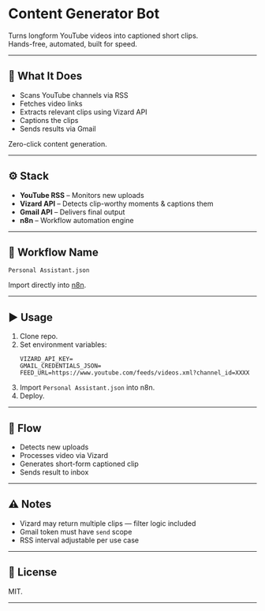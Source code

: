 # Content Generator Bot

Turns longform YouTube videos into captioned short clips.  
Hands-free, automated, built for speed.

---

## 🎯 What It Does

- Scans YouTube channels via RSS
- Fetches video links
- Extracts relevant clips using Vizard API
- Captions the clips
- Sends results via Gmail

Zero-click content generation.

---

## ⚙️ Stack

- **YouTube RSS** – Monitors new uploads
- **Vizard API** – Detects clip-worthy moments & captions them
- **Gmail API** – Delivers final output
- **n8n** – Workflow automation engine

---

## 📁 Workflow Name

`Personal Assistant.json`

Import directly into [n8n](https://n8n.io).

---

## ▶️ Usage

1. Clone repo.
2. Set environment variables:
    ```
    VIZARD_API_KEY=
    GMAIL_CREDENTIALS_JSON=
    FEED_URL=https://www.youtube.com/feeds/videos.xml?channel_id=XXXX
    ```
3. Import `Personal Assistant.json` into n8n.
4. Deploy.

---

## 🔄 Flow


- Detects new uploads
- Processes video via Vizard
- Generates short-form captioned clip
- Sends result to inbox

---

## ⚠️ Notes

- Vizard may return multiple clips — filter logic included
- Gmail token must have `send` scope
- RSS interval adjustable per use case

---

## 🐚 License

MIT.  

---
